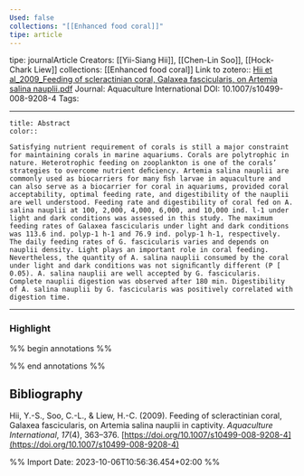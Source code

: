 ```yaml
---
Used: false
collections: "[[Enhanced food coral]]"
tipe: article
---
```

tipe: journalArticle
Creators: [[Yii-Siang Hii]], [[Chen-Lin Soo]], [[Hock-Chark Liew]]
collections: [[Enhanced food coral]]
Link to zotero:: [Hii et al_2009_Feeding of scleractinian coral, Galaxea fascicularis, on Artemia salina nauplii.pdf](zotero://select/library/items/FZV6I8DS)
Journal: Aquaculture International
DOI: 10.1007/s10499-008-9208-4
Tags: 

---
```ad-note
title: Abstract
color:: 

Satisfying nutrient requirement of corals is still a major constraint for maintaining corals in marine aquariums. Corals are polytrophic in nature. Heterotrophic feeding on zooplankton is one of the corals’ strategies to overcome nutrient deﬁciency. Artemia salina nauplii are commonly used as biocarriers for many ﬁsh larvae in aquaculture and can also serve as a biocarrier for coral in aquariums, provided coral acceptability, optimal feeding rate, and digestibility of the nauplii are well understood. Feeding rate and digestibility of coral fed on A. salina nauplii at 100, 2,000, 4,000, 6,000, and 10,000 ind. l-1 under light and dark conditions was assessed in this study. The maximum feeding rates of Galaxea fascicularis under light and dark conditions was 113.6 ind. polyp-1 h-1 and 76.9 ind. polyp-1 h-1, respectively. The daily feeding rates of G. fascicularis varies and depends on nauplii density. Light plays an important role in coral feeding. Nevertheless, the quantity of A. salina nauplii consumed by the coral under light and dark conditions was not signiﬁcantly different (P [ 0.05). A. salina nauplii are well accepted by G. fascicularis. Complete nauplii digestion was observed after 180 min. Digestibility of A. salina nauplii by G. fascicularis was positively correlated with digestion time.

```

---
### Highlight

%% begin annotations %%

%% end annotations %%

## Bibliography

Hii, Y.-S., Soo, C.-L., & Liew, H.-C. (2009). Feeding of scleractinian coral, Galaxea fascicularis, on Artemia salina nauplii in captivity. _Aquaculture International_, _17_(4), 363–376. [https://doi.org/10.1007/s10499-008-9208-4](https://doi.org/10.1007/s10499-008-9208-4)

%% Import Date: 2023-10-06T10:56:36.454+02:00 %%
